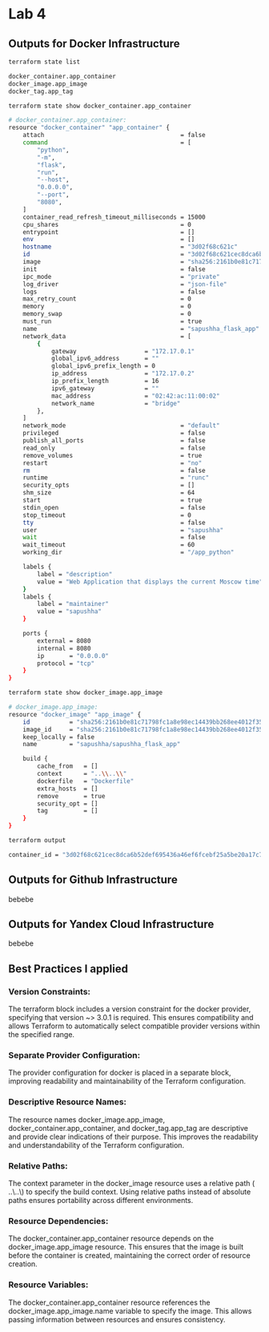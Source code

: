 # Lab 4

## Outputs for Docker Infrastructure

```bash
terraform state list

docker_container.app_container
docker_image.app_image
docker_tag.app_tag
```

```bash
terraform state show docker_container.app_container

# docker_container.app_container:
resource "docker_container" "app_container" {
    attach                                      = false
    command                                     = [
        "python",
        "-m",
        "flask",
        "run",
        "--host",
        "0.0.0.0",
        "--port",
        "8080",
    ]
    container_read_refresh_timeout_milliseconds = 15000
    cpu_shares                                  = 0
    entrypoint                                  = []
    env                                         = []
    hostname                                    = "3d02f68c621c"
    id                                          = "3d02f68c621cec8dca6b52def695436a46ef6fcebf25a5be20a17c7be1149410"
    image                                       = "sha256:2161b0e81c71798fc1a8e98ec14439bb268ee4012f35ad599bf67e620618d952"
    init                                        = false
    ipc_mode                                    = "private"
    log_driver                                  = "json-file"
    logs                                        = false
    max_retry_count                             = 0
    memory                                      = 0
    memory_swap                                 = 0
    must_run                                    = true
    name                                        = "sapushha_flask_app"
    network_data                                = [
        {
            gateway                   = "172.17.0.1"
            global_ipv6_address       = ""
            global_ipv6_prefix_length = 0
            ip_address                = "172.17.0.2"
            ip_prefix_length          = 16
            ipv6_gateway              = ""
            mac_address               = "02:42:ac:11:00:02"
            network_name              = "bridge"
        },
    ]
    network_mode                                = "default"
    privileged                                  = false
    publish_all_ports                           = false
    read_only                                   = false
    remove_volumes                              = true
    restart                                     = "no"
    rm                                          = false
    runtime                                     = "runc"
    security_opts                               = []
    shm_size                                    = 64
    start                                       = true
    stdin_open                                  = false
    stop_timeout                                = 0
    tty                                         = false
    user                                        = "sapushha"
    wait                                        = false
    wait_timeout                                = 60
    working_dir                                 = "/app_python"

    labels {
        label = "description"
        value = "Web Application that displays the current Moscow time"
    }
    labels {
        label = "maintainer"
        value = "sapushha"
    }

    ports {
        external = 8080
        internal = 8080
        ip       = "0.0.0.0"
        protocol = "tcp"
    }
}
```

```bash
terraform state show docker_image.app_image

# docker_image.app_image:
resource "docker_image" "app_image" {
    id           = "sha256:2161b0e81c71798fc1a8e98ec14439bb268ee4012f35ad599bf67e620618d952sapushha/sapushha_flask_app"
    image_id     = "sha256:2161b0e81c71798fc1a8e98ec14439bb268ee4012f35ad599bf67e620618d952"
    keep_locally = false
    name         = "sapushha/sapushha_flask_app"

    build {
        cache_from   = []
        context      = "..\\..\\"
        dockerfile   = "Dockerfile"
        extra_hosts  = []
        remove       = true
        security_opt = []
        tag          = []
    }
}
```

```bash
terraform output

container_id = "3d02f68c621cec8dca6b52def695436a46ef6fcebf25a5be20a17c7be1149410"
```

## Outputs for Github Infrastructure

bebebe

## Outputs for Yandex Cloud Infrastructure

bebebe

## Best Practices I applied

### Version Constraints:

The terraform block includes a version constraint for the docker provider,
specifying that version ~> 3.0.1 is required. This ensures compatibility and
allows Terraform to automatically select compatible provider versions within
the specified range.

### Separate Provider Configuration:

The provider configuration for docker is placed in a separate block, improving
readability and maintainability of the Terraform configuration.

### Descriptive Resource Names:

The resource names docker_image.app_image, docker_container.app_container, and
docker_tag.app_tag are descriptive and provide clear indications of their
purpose. This improves the readability and understandability of the Terraform
configuration.

### Relative Paths:

The context parameter in the docker_image resource uses a relative path (
..\\..\\) to specify the build context. Using relative paths instead of
absolute paths ensures portability across different environments.

### Resource Dependencies:

The docker_container.app_container resource depends on the
docker_image.app_image resource. This ensures that the image is built before
the container is created, maintaining the correct order of resource creation.

### Resource Variables:

The docker_container.app_container resource references the
docker_image.app_image.name variable to specify the image. This allows passing
information between resources and ensures consistency.
